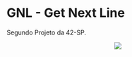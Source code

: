

# GNL - Get Next Line
Segundo Projeto da 42-SP. 

<div align="center">
  <img src="https://user-images.githubusercontent.com/86013047/169535164-8e897126-4942-4e53-84cc-f1f423eff498.png"/>
</div>
